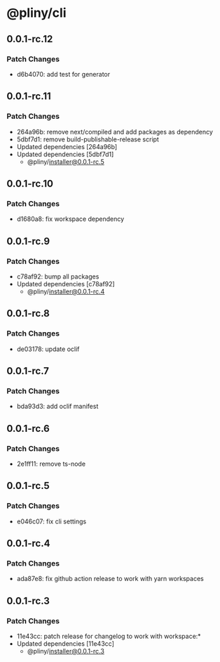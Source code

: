 # @pliny/cli

## 0.0.1-rc.12

### Patch Changes

- d6b4070: add test for generator

## 0.0.1-rc.11

### Patch Changes

- 264a96b: remove next/compiled and add packages as dependency
- 5dbf7d1: remove build-publishable-release script
- Updated dependencies [264a96b]
- Updated dependencies [5dbf7d1]
  - @pliny/installer@0.0.1-rc.5

## 0.0.1-rc.10

### Patch Changes

- d1680a8: fix workspace dependency

## 0.0.1-rc.9

### Patch Changes

- c78af92: bump all packages
- Updated dependencies [c78af92]
  - @pliny/installer@0.0.1-rc.4

## 0.0.1-rc.8

### Patch Changes

- de03178: update oclif

## 0.0.1-rc.7

### Patch Changes

- bda93d3: add oclif manifest

## 0.0.1-rc.6

### Patch Changes

- 2e1ff11: remove ts-node

## 0.0.1-rc.5

### Patch Changes

- e046c07: fix cli settings

## 0.0.1-rc.4

### Patch Changes

- ada87e8: fix github action release to work with yarn workspaces

## 0.0.1-rc.3

### Patch Changes

- 11e43cc: patch release for changelog to work with workspace:\*
- Updated dependencies [11e43cc]
  - @pliny/installer@0.0.1-rc.3
